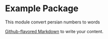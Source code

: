# Example Package

This module convert persian numbers to words

[Github-flavored Markdown](https://guides.github.com/features/mastering-markdown/)
to write your content.